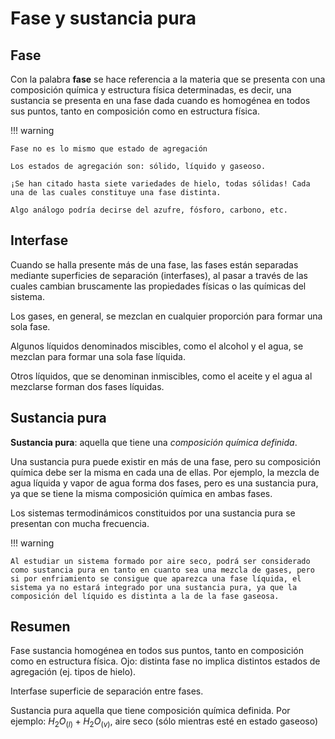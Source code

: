 # Fase y sustancia pura

## Fase
Con la palabra **fase** se hace referencia a la materia que se presenta con una composición química y estructura física determinadas, es decir, una sustancia se presenta en una fase dada cuando es homogénea en todos sus puntos, tanto en composición como en estructura física.

!!! warning

    Fase no es lo mismo que estado de agregación

    Los estados de agregación son: sólido, líquido y gaseoso.

    ¡Se han citado hasta siete variedades de hielo, todas sólidas! Cada una de las cuales constituye una fase distinta.

    Algo análogo podría decirse del azufre, fósforo, carbono, etc.

## Interfase
Cuando se halla presente más de una fase, las fases están separadas mediante superficies de separación (interfases), al pasar a través de las cuales cambian bruscamente las propiedades físicas o las químicas del sistema.

Los gases, en general, se mezclan en cualquier proporción para formar una sola fase.

Algunos líquidos denominados miscibles, como el alcohol y el agua, se mezclan para formar una sola fase líquida.

Otros líquidos, que se denominan inmiscibles, como el aceite y el agua al mezclarse forman dos fases líquidas.

## Sustancia pura
**Sustancia pura**: aquella que tiene una *composición química definida*.

Una sustancia pura puede existir en más de una fase, pero su composición química debe ser la misma en cada una de ellas. Por ejemplo, la mezcla de agua líquida y vapor de agua forma dos fases, pero es una sustancia pura, ya que se tiene la misma composición química en ambas fases.

Los sistemas termodinámicos constituidos por una sustancia pura se presentan con mucha frecuencia.

!!! warning

    Al estudiar un sistema formado por aire seco, podrá ser considerado como sustancia pura en tanto en cuanto sea una mezcla de gases, pero si por enfriamiento se consigue que aparezca una fase líquida, el sistema ya no estará integrado por una sustancia pura, ya que la composición del líquido es distinta a la de la fase gaseosa.

## Resumen
Fase
   sustancia homogénea en todos sus puntos, tanto en composición como en estructura física. Ojo: distinta fase no implica distintos estados de agregación (ej. tipos de hielo).

Interfase
   superficie de separación entre fases.

Sustancia pura
   aquella que tiene composición química definida. Por ejemplo: $H_2O_{(l)}+H_2O_{(v)}$, aire seco (sólo mientras esté en estado gaseoso)
